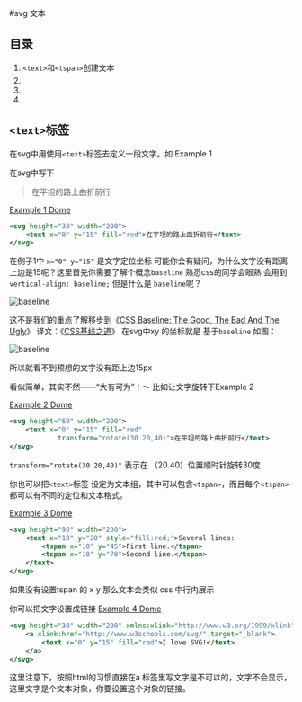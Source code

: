 #svg 文本

## 目录
1. `<text>`和`<tspan>`创建文本  
2. 
3. 
4. 


## `<text>`标签
在svg中用使用`<text>`标签去定义一段文字。如 Example 1

在svg中写下

> 在平坦的路上曲折前行

[Example 1 Dome](http://codepen.io/Yunkou/full/ZYGaqg/)
``` xml
<svg height="30" width="200">
    <text x="0" y="15" fill="red">在平坦的路上曲折前行</text>
</svg>
```
在例子1中 `x="0" y="15"` 是文字定位坐标
可能你会有疑问，为什么文字没有距离上边是15呢？这里首先你需要了解个概念`baseline` 熟悉css的同学会眼熟 会用到 `vertical-align: baseline;` 但是什么是 `baseline`呢？

![baseline](http://media.mediatemple.netdna-cdn.com/wp-content/uploads/2012/10/baseline.jpg)

这不是我们的重点了解移步到《[CSS Baseline: The Good, The Bad And The Ugly](http://www.smashingmagazine.com/2012/12/17/css-baseline-the-good-the-bad-and-the-ugly/)》 译文：《[CSS基线之道](http://www.qianduan.net/css-baseline-road.html)》
在svg中xy 的坐标就是 基于`baseline` 如图：

![baseline](http://kydome.qiniudn.com/baseline.png)

所以就看不到预想的文字没有距上边15px

看似简单，其实不然——“大有可为”！～
比如让文字旋转下Example 2

[Example 2 Dome](http://codepen.io/Yunkou/full/PwqOLe/)
``` xml
<svg height="60" width="200">
    <text x="0" y="15" fill="red" 
            transform="rotate(30 20,40)">在平坦的路上曲折前行</text>
</svg>
```
`transform="rotate(30 20,40)"` 表示在 （20.40）位置顺时针旋转30度

你也可以把`<text>`标签 设定为文本组，其中可以包含`<tspan>`，而且每个`<tspan>`都可以有不同的定位和文本格式。

[Example 3 Dome](http://codepen.io/Yunkou/full/wBaEVv)

``` xml
<svg height="90" width="200">
    <text x="10" y="20" style="fill:red;">Several lines:
        <tspan x="10" y="45">First line.</tspan>
        <tspan x="10" y="70">Second line.</tspan>
    </text>
</svg>
```
如果没有设置tspan 的 x y 那么文本会类似 css 中行内展示

你可以把文字设置成链接
[Example 4 Dome](http://codepen.io/Yunkou/full/WbvgVQ)
``` xml
<svg height="30" width="200" xmlns:xlink="http://www.w3.org/1999/xlink">
    <a xlink:href="http://www.w3schools.com/svg/" target="_blank">
        <text x="0" y="15" fill="red">I love SVG!</text>
    </a>
</svg>
```
这里注意下，按照html的习惯直接在a 标签里写文字是不可以的，文字不会显示，这里文字是个文本对象，你要设置这个对象的链接。



